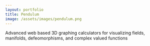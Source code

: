 ```yaml
---
layout: portfolio
title: Pendulum
image: /assets/images/pendulum.png
---
```


Advanced web based 3D graphing calculators for visualizing fields, manifolds, defeomorphisms, and complex valued functions